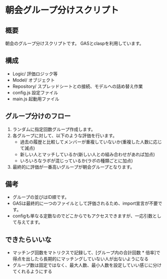 # 朝会グループ分けスクリプト
## 概要
朝会のグループ分けスクリプトです。
GASとclaspを利用しています。

## 構成
- Logic/ 評価ロジック等
- Model/ オブジェクト
- Repository/ スプレッドシートとの接続、モデルへの詰め替え作業
- config.js 設定ファイル
- main.js 起動用ファイル
## グループ分けのフロー
1. ランダムに指定回数グループ作成します。
2. 各グループに対して、以下のような評価を行います。
    - 過去の履歴と比較してメンバーが重複していないか(重複した人数に応じて減点)
    - 新しい人とマッチしているか(新しい人との組み合わせがあれば加点)
    - いろいろなラボが混じっているか(ラボの種類ごとに加点)
3. 最終的に評価が一番高いグループが朝会グループとなります。

## 備考
- グループの並びはID順です。
- GASは最終的に一つのファイルとして評価されるため、import宣言が不要です。
- configも単なる定数なのでどこからでもアクセスできますが、一応引数として与えてます。

## できたらいいな
- マッチング回数をマトリクスで記録して、[グループ内の合計回数 * 倍率]で得点を出したら長期的にマッチングしていない人が出ないようになる
- グループ数は固定ではなく、最大人数、最小人数を設定していい感じに分けてくれるようにする